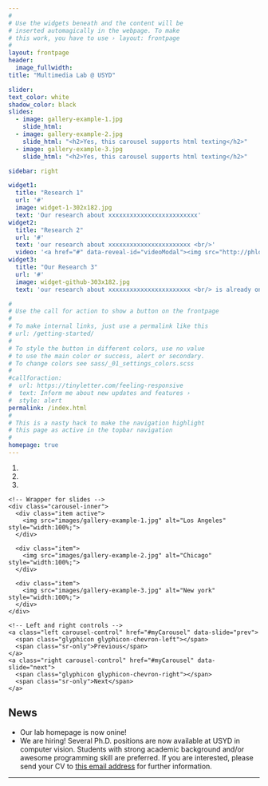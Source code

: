 ```yaml
---
#
# Use the widgets beneath and the content will be
# inserted automagically in the webpage. To make
# this work, you have to use › layout: frontpage
#
layout: frontpage
header:
  image_fullwidth:
title: "Multimedia Lab @ USYD"

slider:
text_color: white
shadow_color: black
slides: 
  - image: gallery-example-1.jpg
    slide_html:
  - image: gallery-example-2.jpg
    slide_html: "<h2>Yes, this carousel supports html texting</h2>"
  - image: gallery-example-3.jpg
    slide_html: "<h2>Yes, this carousel supports html texting</h2>"

sidebar: right

widget1:
  title: "Research 1"
  url: '#'
  image: widget-1-302x182.jpg
  text: 'Our research about xxxxxxxxxxxxxxxxxxxxxxxxx'
widget2:
  title: "Research 2"
  url: '#'
  text: 'our research about xxxxxxxxxxxxxxxxxxxxxxx <br/>'
  video: '<a href="#" data-reveal-id="videoModal"><img src="http://phlow.github.io/feeling-responsive/images/start-video-feeling-responsive-302x182.jpg" width="302" height="182" alt=""/></a>'
widget3:
  title: "Our Research 3"
  url: '#'
  image: widget-github-303x182.jpg
  text: 'our research about xxxxxxxxxxxxxxxxxxxxxxx <br/> is already online'

#
# Use the call for action to show a button on the frontpage
#
# To make internal links, just use a permalink like this
# url: /getting-started/
#
# To style the button in different colors, use no value
# to use the main color or success, alert or secondary.
# To change colors see sass/_01_settings_colors.scss
#
#callforaction:
#  url: https://tinyletter.com/feeling-responsive
#  text: Inform me about new updates and features ›
#  style: alert
permalink: /index.html
#
# This is a nasty hack to make the navigation highlight
# this page as active in the topbar navigation
#
homepage: true
---
```



<div id="myCarousel" class="carousel slide" data-ride="carousel">
    <!-- Indicators -->
    <ol class="carousel-indicators">
      <li data-target="#myCarousel" data-slide-to="0" class="active"></li>
      <li data-target="#myCarousel" data-slide-to="1"></li>
      <li data-target="#myCarousel" data-slide-to="2"></li>
    </ol>

    <!-- Wrapper for slides -->
    <div class="carousel-inner">
      <div class="item active">
        <img src="images/gallery-example-1.jpg" alt="Los Angeles" style="width:100%;">
      </div>

      <div class="item">
        <img src="images/gallery-example-2.jpg" alt="Chicago" style="width:100%;">
      </div>
    
      <div class="item">
        <img src="images/gallery-example-3.jpg" alt="New york" style="width:100%;">
      </div>
    </div>

    <!-- Left and right controls -->
    <a class="left carousel-control" href="#myCarousel" data-slide="prev">
      <span class="glyphicon glyphicon-chevron-left"></span>
      <span class="sr-only">Previous</span>
    </a>
    <a class="right carousel-control" href="#myCarousel" data-slide="next">
      <span class="glyphicon glyphicon-chevron-right"></span>
      <span class="sr-only">Next</span>
    </a>
</div>


## News
- Our lab homepage is now onine!
- We are hiring! Several Ph.D. positions are now available at USYD in computer vision. Students with strong academic background and/or awesome programming skill are preferred. If you are interested,  please send your CV to [this email address]("mailto:wanli.ouyang@sydney.edu.au") for further information.

---
